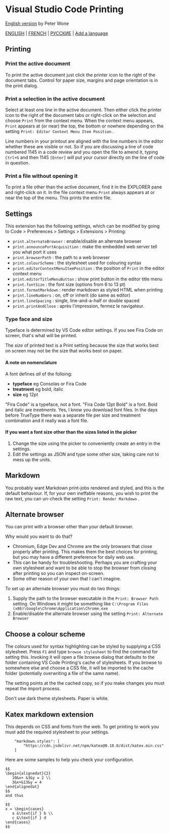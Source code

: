 # Visual Studio Code Printing

[English version](https://github.com/PeterWone/vsc-print) by Peter Wone

[ENGLISH](manual.md) | [FRENCH](manual.fra.md) | [РУССКИЕ](manual.rus.md) | [Add a language](how-to-add-a-language.md)

## Printing

### Print the active document

To print the active document just click the printer icon to the right of the document tabs. Control for paper size, margins and page orientation is in the print dialog.

### Print a selection in the active document

Select at least one line in the active document. Then either click the printer icon to the right of the document tabs or right-click on the selection and choose `Print` from the context menu. When the context menu appears, `Print` appears at (or near) the top, the bottom or nowhere depending on the setting `Print: Editor Context Menu Item Position` .

Line numbers in your printout are aligned with the line numbers in the editor whether these are visible or not. So if you are discussing a line of code numbered 1145 in a code review and you open the file to amend it, typing `Ctrl+G` and then 1145 `[Enter]` will put your cursor directly on the line of code in question.

### Print a file without opening it

To print a file other than the active document, find it in the EXPLORER pane and right-click on it. In the file context menu `Print` always appears at or near the top of the menu. This prints the entire file.

## Settings

This extension has the following settings, which can be modified by going to Code > Preferences > Settings > Extensions > Printing:

* `print.alternateBrowser` : enable/disable an alternate browser
* `print.announcePortAcquisition` : make the embedded web server tell you what port it uses
* `print.browserPath` : the path to a web browser
* `print.colourScheme` : the stylesheet used for colouring syntax
* `print.editorContextMenuItemPosition` : the position of `Print` in the editor context menu
* `print.editorTitleMenuButton` : show print button in the editor title menu
* `print.fontSize` : the font size (options from 6 to 13 pt)
* `print.formatMarkdown` : render markdown as styled HTML when printing
* `print.lineNumbers` : on, off or inherit (do same as editor)
* `print.lineSpacing` : single, line-and-a-half or double spaced
* `print.printAndClose` : après l'impression, fermez le navigateur.

### Type face and size

Typeface is determined by VS Code editor settings. If you see Fira Code on screen, that's what will be printed. 

The _size_ of printed text is a Print setting because the size that works best on screen may not be the size that works best on paper. 

#### A note on nomenclature

A font defines *all* of the folloing:
* **typeface** eg Consolas or Fira Code
* **treatment** eg bold, italic
* **size** eg 12pt

"Fira Code" is a typeface, not a font. "Fira Code 12pt Bold" is a font. Bold and italic are _treatments_. Yes, I know you download font files. In the days before TrueType there was a separate file per size and treatment combination and it really was a font file.

#### If you want a font size other than the sizes listed in the picker
1. Change the size using the picker to conveniently create an entry in the settings.
2. Edit the settings as JSON and type some other size, taking care not to mess up the units.

## Markdown

You probably want Markdown print-jobs rendered and styled, and this is the default behaviour. If, for your own ineffable reasons, you wish to print the raw text, you can un-check the setting `Print: Render Markdown` .

## Alternate browser

You can print with a browser other than your default browser.

Why would you want to do that?

* Chromium, Edge Dev and Chrome are the only browsers that close properly after printing. This makes them the best choices for printing, but you may have a different preference for daily web use.
* This can be handy for troubleshooting. Perhaps you are crafting your own stylesheet and want to be able to stop the browser from closing after printing so you can inspect on-screen.
* Some other reason of your own that I can't imagine.

To set up an alternate browser you must do two things:

1. Supply the path to the browser executable in the `Print: Browser Path` setting. On Windows it might be something like `C:\Program Files (x86)\Google\Chrome\Application\Chrome.exe`
1. Enable/disable the alternate browser using the setting `Print: Alternate Browser`

## Choose a colour scheme

The colours used for syntax highlighting can be styled by supplying a CSS stylesheet. Press `F1` and type `browse stylesheet` to find the command for setting this. Invoking it will open a file browse dialog that defaults to the folder containing VS Code Printing's cache of stylesheets. If you browse to somewhere else and choose a CSS file, it will be imported to the cache folder (potentially overwriting a file of the same name).

The setting points at the the cached copy, so if you make changes you must repeat the import process.

Don't use dark theme stylesheets. Paper is white.

## Katex markdown extension
This depends on CSS and fonts from the web. To get printing to work you must add the required stylesheet to your settings.

		"markdown.styles": [
			"https://cdn.jsdelivr.net/npm/katex@0.10.0/dist/katex.min.css"
		]

Here are some samples to help you check your configuration.
```
$$
\begin{alignedat}{2}
   10&x+ &3&y = 2 \\
   3&x+&13&y = 4
\end{alignedat}
$$
and thus

$$
x = \begin{cases}
   a &\text{if } b \\
   c &\text{if } d
\end{cases}
$$
```
